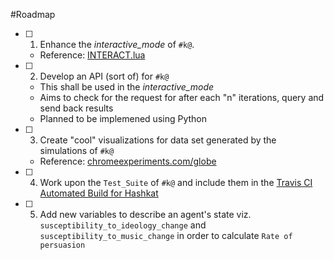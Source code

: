 #Roadmap

- [ ] 1. Enhance the _interactive_mode_ of `#k@`. 
  * Reference: [INTERACT.lua](https://github.com/hashkat/hashkat/blob/master/INTERACT.lua)
  
- [ ] 2. Develop an API (sort of) for `#k@`
  * This shall be used in the _interactive_mode_
  * Aims to check for the request for after each "n" iterations, query and send back results
  * Planned to be implemened using Python
  
  
- [ ] 3. Create "cool" visualizations for data set generated by the simulations of `#k@`
  * Reference: [chromeexperiments.com/globe](https://www.chromeexperiments.com/globe)
  

- [ ] 4. Work upon the `Test_Suite` of `#k@` and include them in the [Travis CI Automated Build for Hashkat](https://travis-ci.org/hashkat/hashkat)

- [ ] 5. Add new variables to describe an agent's state viz. `susceptibility_to_ideology_change` and `susceptibility_to_music_change` in order to calculate `Rate of persuasion`
